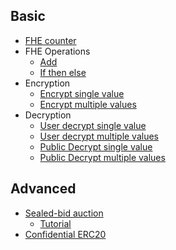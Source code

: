 ## Basic

- [FHE counter](fhe-counter.md)
- FHE Operations
  - [Add](fheadd.md)
  - [If then else](fheifthenelse.md)
- Encryption
  - [Encrypt single value](fhe-encrypt-single-value.md)
  - [Encrypt multiple values](fhe-encrypt-multiple-values.md)
- Decryption
  - [User decrypt single value](fhe-user-decrypt-single-value.md)
  - [User decrypt multiple values](fhe-user-decrypt-multiple-values.md)
  - [Public Decrypt single value](fhe-public-decrypt-single-value.md)
  - [Public Decrypt multiple values](fhe-public-decrypt-multiple-values.md)

## Advanced

- [Sealed-bid auction](sealed-bid-auction.md)
  - [Tutorial](sealed-bid-auction-tutorial.md)
- [Confidential ERC20](https://docs.openzeppelin.com/confidential-contracts/0.1.0/token)
